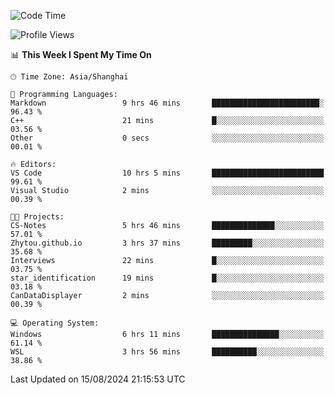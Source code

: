 <!--START_SECTION:waka-->
![Code Time](http://img.shields.io/badge/Code%20Time-1%2C902%20hrs%2040%20mins-blue)

![Profile Views](http://img.shields.io/badge/Profile%20Views-3-blue)

📊 **This Week I Spent My Time On** 

```text
🕑︎ Time Zone: Asia/Shanghai

💬 Programming Languages: 
Markdown                 9 hrs 46 mins       ████████████████████████░   96.43 % 
C++                      21 mins             █░░░░░░░░░░░░░░░░░░░░░░░░   03.56 % 
Other                    0 secs              ░░░░░░░░░░░░░░░░░░░░░░░░░   00.01 % 

🔥 Editors: 
VS Code                  10 hrs 5 mins       █████████████████████████   99.61 % 
Visual Studio            2 mins              ░░░░░░░░░░░░░░░░░░░░░░░░░   00.39 % 

🐱‍💻 Projects: 
CS-Notes                 5 hrs 46 mins       ██████████████░░░░░░░░░░░   57.01 % 
Zhytou.github.io         3 hrs 37 mins       █████████░░░░░░░░░░░░░░░░   35.68 % 
Interviews               22 mins             █░░░░░░░░░░░░░░░░░░░░░░░░   03.75 % 
star_identification      19 mins             █░░░░░░░░░░░░░░░░░░░░░░░░   03.18 % 
CanDataDisplayer         2 mins              ░░░░░░░░░░░░░░░░░░░░░░░░░   00.39 % 

💻 Operating System: 
Windows                  6 hrs 11 mins       ███████████████░░░░░░░░░░   61.14 % 
WSL                      3 hrs 56 mins       ██████████░░░░░░░░░░░░░░░   38.86 % 
```


 Last Updated on 15/08/2024 21:15:53 UTC
<!--END_SECTION:waka-->